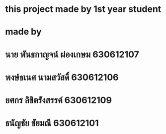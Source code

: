 # this project made by 1st year student
# made by
# นาย พันธกาญจน์ ผ่องเกษม 630612107
# พงษ์ธเนศ นามสวัสดิ์ 630612106
# ยศกร ลิขิตรังสรรค์ 630612109
# ธนัญชัย ชัยมณี 630612101
